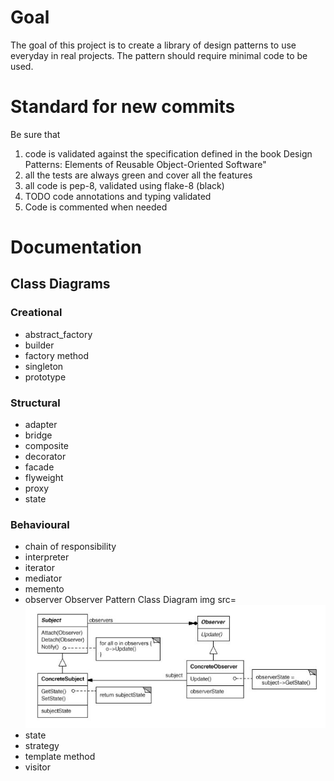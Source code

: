 # Goal
The goal of this project is to create a library of design patterns to use everyday in real projects.
The pattern should require minimal code to be used.
# Standard for new commits
Be sure that
1. code is validated against the specification defined in the book Design Patterns: Elements of Reusable Object-Oriented Software"<br/>
2. all the tests are always green and cover all the features<br/>
3. all code is pep-8, validated using flake-8 (black) <br/>
4. TODO code annotations and typing validated <br/>
5. Code is commented when needed<br/>

# Documentation
## Class Diagrams<br/>
### Creational
* abstract_factory
* builder
* factory method
* singleton
* prototype
### Structural
* adapter
* bridge
* composite
* decorator
* facade
* flyweight
* proxy
* state
### Behavioural
* chain of responsibility
* interpreter
* iterator
* mediator
* memento
* observer
Observer Pattern Class Diagram 
img src=![Observer Pattern Class Diagram](documentation/observer.jpg)
* state
* strategy
* template method
* visitor

